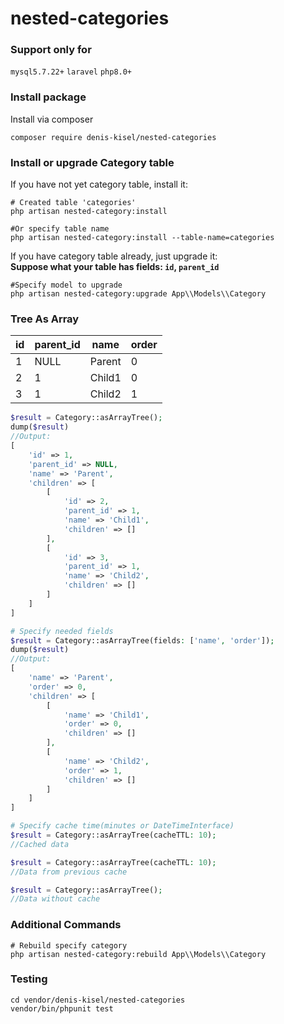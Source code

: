 # nested-categories

### Support only for
`mysql5.7.22+`
`laravel`
`php8.0+`

### Install package

Install via composer
```
composer require denis-kisel/nested-categories
```


### Install or upgrade Category table

If you have not yet category table, install it:
```
# Created table 'categories'
php artisan nested-category:install 

#Or specify table name
php artisan nested-category:install --table-name=categories
```


If you have category table already, just upgrade it:  
**Suppose what your table has fields: `id`, `parent_id`**
```
#Specify model to upgrade
php artisan nested-category:upgrade App\\Models\\Category
```


### Tree As Array
| id  | parent_id | name   | order |
|-----|-----------|--------|-------|
| 1   | NULL      | Parent | 0     |
| 2   | 1         | Child1 | 0     |
| 3   | 1         | Child2 | 1     |
```php
$result = Category::asArrayTree();
dump($result)
//Output:
[
    'id' => 1,
    'parent_id' => NULL,
    'name' => 'Parent',
    'children' => [
        [
            'id' => 2,
            'parent_id' => 1,
            'name' => 'Child1',
            'children' => []
        ],
        [
            'id' => 3,
            'parent_id' => 1,
            'name' => 'Child2',
            'children' => []
        ]
    ]      
]

# Specify needed fields
$result = Category::asArrayTree(fields: ['name', 'order']);
dump($result)
//Output:
[
    'name' => 'Parent',
    'order' => 0,
    'children' => [
        [
            'name' => 'Child1',
            'order' => 0,
            'children' => []
        ],
        [
            'name' => 'Child2',
            'order' => 1,
            'children' => []
        ]
    ]      
]

# Specify cache time(minutes or DateTimeInterface)
$result = Category::asArrayTree(cacheTTL: 10);
//Cached data

$result = Category::asArrayTree(cacheTTL: 10);
//Data from previous cache

$result = Category::asArrayTree();
//Data without cache
```


### Additional Commands
```
# Rebuild specify category
php artisan nested-category:rebuild App\\Models\\Category
```


### Testing
```
cd vendor/denis-kisel/nested-categories
vendor/bin/phpunit test
```
